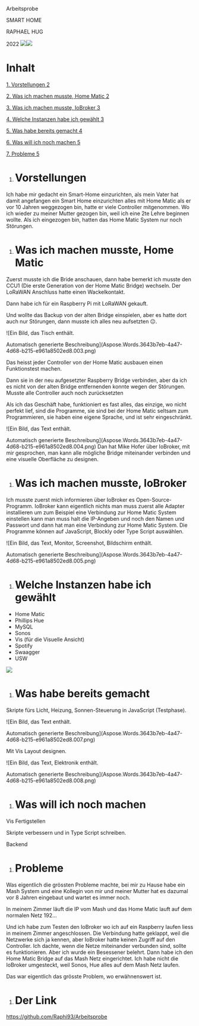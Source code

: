 
Arbeitsprobe

SMART HOME

RAPHAEL HUG

2022
![](Aspose.Words.3643b7eb-4a47-4d68-b215-e961a8502ed8.001.png)![](Aspose.Words.3643b7eb-4a47-4d68-b215-e961a8502ed8.002.png)
# Inhalt
[1.	Vorstellungen	2](#_Toc120449917)

[2.	Was ich machen musste, Home Matic	2](#_Toc120449918)

[3.	Was ich machen musste, IoBroker	3](#_Toc120449919)

[4.	Welche Instanzen habe ich gewählt	3](#_Toc120449920)

[5.	Was habe bereits gemacht	4](#_Toc120449921)

[6.	Was will ich noch machen	5](#_Toc120449922)

[7.	Probleme	5](#_Toc120449923)




1. # Vorstellungen

Ich habe mir gedacht ein Smart-Home einzurichten, als mein Vater hat damit angefangen ein Smart Home einzurichten alles mit Home Matic als er vor 10 Jahren weggezogen bin, hatte er viele Controller mitgenommen. Wo ich wieder zu meiner Mutter gezogen bin, weil ich eine 2te Lehre beginnen wollte. Als ich eingezogen bin, hatten das Home Matic System nur noch Störungen.
1. # Was ich machen musste, Home Matic

Zuerst musste ich die Bride anschauen, dann habe bemerkt ich musste den CCU1 (Die erste Generation von der Home Matic Bridge) wechseln. Der LoRaWAN Anschluss hatte einen Wackelkontakt.

Dann habe ich für ein Raspberry Pi mit LoRaWAN gekauft.

Und wollte das Backup von der alten Bridge einspielen, aber es hatte dort auch nur Störungen, dann musste ich alles neu aufsetzten 😐.

![Ein Bild, das Tisch enthält.

Automatisch generierte Beschreibung](Aspose.Words.3643b7eb-4a47-4d68-b215-e961a8502ed8.003.png)

Das heisst jeder Controller von der Home Matic ausbauen einen Funktionstest machen.

Dann sie in der neu aufgesetzter Raspberry Bridge verbinden, aber da ich es nicht von der alten Bridge entfernenden konnte wegen der Störungen. Musste alle Controller auch noch zurücksetzten 

Als ich das Geschäft habe, funktioniert es fast alles, das einzige, wo nicht perfekt lief, sind die Programme, sie sind bei der Home Matic seltsam zum Programmieren, sie haben eine eigene Sprache, und ist sehr eingeschränkt.

![Ein Bild, das Text enthält.

Automatisch generierte Beschreibung](Aspose.Words.3643b7eb-4a47-4d68-b215-e961a8502ed8.004.png) Dan hat Mike Hofer über IoBroker, mit mir gesprochen, man kann alle mögliche Bridge miteinander verbinden und eine visuelle Oberfläche zu designen.

1. # Was ich machen musste, IoBroker

Ich musste zuerst mich informieren über IoBroker es Open-Source-Programm.
IoBroker kann eigentlich nichts man muss zuerst alle Adapter installieren um zum Beispiel eine Verbindung zur Home Matic System einstellen kann man muss halt die IP-Angeben und noch den Namen und Passwort und dann hat man eine Verbindung zur Home Matic System. Die Programme können auf JavaScript, Blockly oder Type Script auswählen.

![Ein Bild, das Text, Monitor, Screenshot, Bildschirm enthält.

Automatisch generierte Beschreibung](Aspose.Words.3643b7eb-4a47-4d68-b215-e961a8502ed8.005.png)
1. # Welche Instanzen habe ich gewählt

- Home Matic
- Phillips Hue
- MySQL
- Sonos
- Vis (für die Visuelle Ansicht)
- Spotify
- Swaagger
- USW

![](Aspose.Words.3643b7eb-4a47-4d68-b215-e961a8502ed8.006.png)
1. # Was habe bereits gemacht

Skripte fürs Licht, Heizung, Sonnen-Steuerung in JavaScript (Testphase).

![Ein Bild, das Text enthält.

Automatisch generierte Beschreibung](Aspose.Words.3643b7eb-4a47-4d68-b215-e961a8502ed8.007.png)

Mit Vis Layout designen.

![Ein Bild, das Text, Elektronik enthält.

Automatisch generierte Beschreibung](Aspose.Words.3643b7eb-4a47-4d68-b215-e961a8502ed8.008.png)


1. # Was will ich noch machen

Vis Fertigstellen

Skripte verbessern und in Type Script schreiben.

Backend

1. # Probleme

Was eigentlich die grössten Probleme machte, bei mir zu Hause habe ein Mash System und eine Kollegin von mir und meiner Mutter hat es dazumal vor 8 Jahren eingebaut und wartet es immer noch.

In meinem Zimmer läuft die IP vom Mash und das Home Matic lauft auf dem normalen Netz 192…

Und ich habe zum Testen den IoBroker wo ich auf ein Raspberry laufen liess in meinem Zimmer angeschlossen. Die Verbindung hatte geklappt, weil die Netzwerke sich ja kennen, aber IoBroker hatte keinen Zugriff auf den Controller. Ich dachte, wenn die Netze miteinander verbunden sind, sollte es funktionieren. Aber ich wurde ein Besessener belehrt. Dann habe ich den Home Matic Bridge auf das Mash Netz eingerichtet. Ich habe nicht die IoBroker umgesteckt, weil Sonos, Hue alles auf dem Mash Netz laufen.

Das war eigentlich das grösste Problem, wo erwähnenswert ist.

1. # Der Link

<https://github.com/Raphi93/Arbeitsprobe> 
